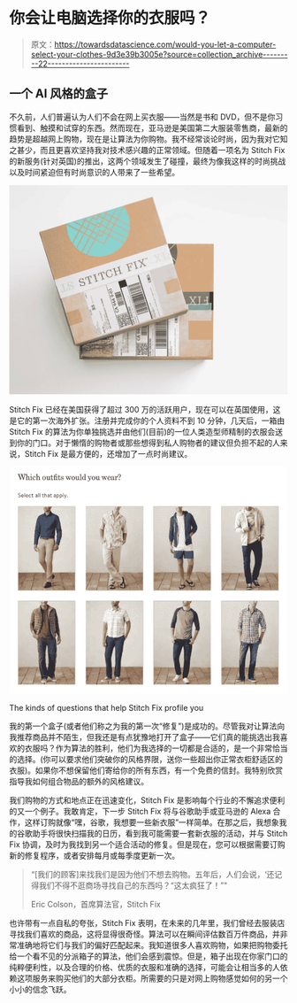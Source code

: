 # 你会让电脑选择你的衣服吗？

> 原文：<https://towardsdatascience.com/would-you-let-a-computer-select-your-clothes-9d3e39b3005e?source=collection_archive---------22----------------------->

## 一个 AI 风格的盒子

不久前，人们普遍认为人们不会在网上买衣服——当然是书和 DVD，但不是你习惯看到、触摸和试穿的东西。然而现在，亚马逊是美国第二大服装零售商，最新的趋势是超越网上购物，现在是让算法为你购物。我不经常谈论时尚，因为我对它知之甚少，而且更喜欢坚持我对技术感兴趣的正常领域。但随着一项名为 Stitch Fix 的新服务(针对英国)的推出，这两个领域发生了碰撞，最终为像我这样的时尚挑战以及时间紧迫但有时尚意识的人带来了一些希望。

![](img/d0d1284375f3f3b8fe096b939f38235a.png)

Stitch Fix 已经在美国获得了超过 300 万的活跃用户，现在可以在英国使用，这是它的第一次海外扩张。注册并完成你的个人资料不到 10 分钟，几天后，一箱由 Stitch Fix 的算法为你单独挑选并由他们(目前)的一位人类造型师精制的衣服会送到你的门口。对于懒惰的购物者或那些想得到私人购物者的建议但负担不起的人来说，Stitch Fix 是最方便的，还增加了一点时尚建议。

![](img/82641a50ddd5728a06ba61661482a3a6.png)

The kinds of questions that help Stitch Fix profile you

我的第一个盒子(或者他们称之为我的第一次“修复”)是成功的。尽管我对让算法向我推荐商品并不陌生，但我还是有点犹豫地打开了盒子——它们真的能挑选出我喜欢的衣服吗？作为算法的胜利，他们为我选择的一切都是合适的，是一个非常恰当的选择。(你可以要求他们突破你的风格界限，送你一些超出你正常衣柜舒适区的衣服)。如果你不想保留他们寄给你的所有东西，有一个免费的信封。我特别欣赏指导我如何组合物品的额外的风格建议。

我们购物的方式和地点正在迅速变化，Stitch Fix 是影响每个行业的不懈追求便利的又一个例子。我敢肯定，下一步 Stitch Fix 将与谷歌助手或亚马逊的 Alexa 合作，这样订购就像“嘿，谷歌，我想要一些新衣服”一样简单。在那之后，我想象我的谷歌助手将很快扫描我的日历，看到我可能需要一套新衣服的活动，并与 Stitch Fix 协调，及时为我找到另一个适合活动的修复。但是现在，您可以根据需要订购新的修复程序，或者安排每月或每季度更新一次。

> “[我们的顾客]来找我们是因为他们不想去购物。五年后，人们会说，‘还记得我们不得不逛商场寻找自己的东西吗？“这太疯狂了！”"
> 
> Eric Colson，首席算法官，Stitch Fix

也许带有一点自私的夸张，Stitch Fix 表明，在未来的几年里，我们曾经去服装店寻找我们喜欢的商品，这将显得很奇怪。算法可以在瞬间评估数百万件商品，并非常准确地将它们与我们的偏好匹配起来。我知道很多人喜欢购物，如果把购物委托给一个看不见的分派箱子的算法，他们会感到震惊。但是，箱子出现在你家门口的纯粹便利性，以及合理的价格、优质的衣服和准确的选择，可能会让相当多的人依赖这项服务来购买他们的大部分衣柜。所需要的只是对网上购物感觉如何的另一个小小的信念飞跃。